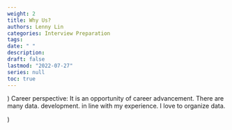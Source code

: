 ```yaml
---
weight: 2
title: Why Us?
authors: Lenny Lin
categories: Interview Preparation
tags: 
date: " "
description: 
draft: false
lastmod: "2022-07-27"
series: null
toc: true
---
```



) Career perspective: It is an opportunity of career advancement.  There are many data.  development. in line with my experience. I love to organize data.  

) 